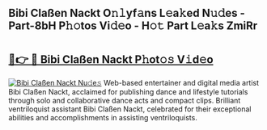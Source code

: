 ## Bibi Claßen Nackt O𝚗𝚕yf𝚊ns L𝚎a𝚔ed N𝚞𝚍es - Part-8bH P𝚑𝚘tos Vi𝚍𝚎o - H𝚘𝚝 Part L𝚎a𝚔s ZmiRr

# <h2><a href="http://kfehzt5.oniu.top/?m=Bibi+Cla%c3%9fen+Nackt">🔗👉 🔴 Bibi Claßen Nackt P𝚑ot𝚘𝚜 V𝚒d𝚎o</a></h2>

[![Bibi Claßen Nackt Nu𝚍e𝚜](https://i.imgur.com/0qMVB7G.gif)](http://kfehzt5.oniu.top/?m=Bibi+Cla%c3%9fen+Nackt)
Web-based entertainer and digital media artist Bibi Claßen Nackt, acclaimed for publishing dance and lifestyle tutorials through solo and collaborative dance acts and compact clips. Brilliant ventriloquist assistant Bibi Claßen Nackt, celebrated for their exceptional abilities and accomplishments in assisting ventriloquists.  
